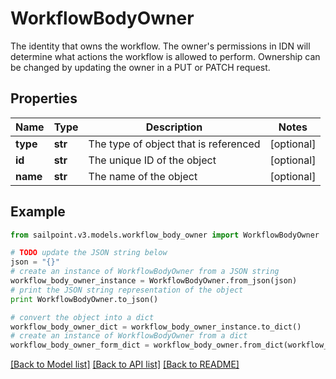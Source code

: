 # WorkflowBodyOwner

The identity that owns the workflow.  The owner's permissions in IDN will determine what actions the workflow is allowed to perform.  Ownership can be changed by updating the owner in a PUT or PATCH request.

## Properties

Name | Type | Description | Notes
------------ | ------------- | ------------- | -------------
**type** | **str** | The type of object that is referenced | [optional] 
**id** | **str** | The unique ID of the object | [optional] 
**name** | **str** | The name of the object | [optional] 

## Example

```python
from sailpoint.v3.models.workflow_body_owner import WorkflowBodyOwner

# TODO update the JSON string below
json = "{}"
# create an instance of WorkflowBodyOwner from a JSON string
workflow_body_owner_instance = WorkflowBodyOwner.from_json(json)
# print the JSON string representation of the object
print WorkflowBodyOwner.to_json()

# convert the object into a dict
workflow_body_owner_dict = workflow_body_owner_instance.to_dict()
# create an instance of WorkflowBodyOwner from a dict
workflow_body_owner_form_dict = workflow_body_owner.from_dict(workflow_body_owner_dict)
```
[[Back to Model list]](../README.md#documentation-for-models) [[Back to API list]](../README.md#documentation-for-api-endpoints) [[Back to README]](../README.md)


